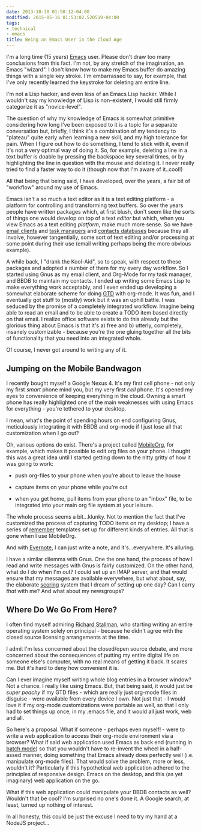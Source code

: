 ```yaml
---
date: 2013-10-30 01:50:12-04:00
modified: 2015-05-16 01:53:02.520519-04:00
tags:
- technical
- emacs
title: Being an Emacs User in the Cloud Age
---
```


I'm a long time (15 years) [Emacs][1] user. Please don't draw too many
conclusions from this fact. I'm not, by any stretch of the imagination, an
Emacs "wizard". I don't know how to make my Emacs buffer do amazing things
with a single key stroke. I'm embarrassed to say, for example, that I've
only recently learned the keystroke for deleting am entire line.

I'm not a Lisp hacker, and even less of an Emacs Lisp hacker.  While I
wouldn't say my knowledge of Lisp is non-existent, I would still firmly
categorize it as "novice-level".

The question of why my knowledge of Emacs is somewhat primitive considering
how long I've been exposed to it is a topic for a separate conversation but,
briefly, I think it's a combination of my tendency to "plateau" quite early
when learning a new skill, and my high tolerance for pain.  When I figure
out how to do something, I tend to stick with it, even if it's not a very
optimal way of doing it. So, for example, deleting a line in a text buffer
is doable by pressing the backspace key several times, or by highlighting the
line in question with the mouse and deleting it. I never really tried to
find a faster way to do it (though now that I'm aware of it..cool!)

All that being that being said, I have developed, over the years, a fair bit
of "workflow" around my use of Emacs.

Emacs isn't a so much a text editor as it is a text editing platform - a
platform for controlling and transforming text buffers. So over the years
people have written packages which, at first blush, don't seem like the
sorts of things one would develop on top of a text *editor* but which, when
you view Emacs as a text editing *platform*, make much more sense.  So we
have [email clients][2] and [task managers][3] and [contacts databases][4]
because they all involve, however tangentially, some sort of text editing
and/or processing at some point during their use (email writing perhaps
being the more obvious example).

A while back, I "drank the Kool-Aid", so to speak, with respect to these
packages and adopted a number of them for my every day workflow.  So I
started using Gnus as my email client, and Org-Mode for my task manager, and
BBDB to maintain my contacts.  I ended up writing some Emacs Lisp to make
everything work acceptably, and I even ended up developing a somewhat
elaborate scheme for doing [GTD][5] with org-mode.  It was fun, and I
eventually got stuff to (mostly) work but it was an uphill battle. I was
seduced by the promise of a completely integrated workflow. Imagine being
able to read an email and to be able to create a TODO item based directly on
that email. I realize office software exists to do this already but the
glorious thing about Emacs is that it's a) free and b) utterly, completely,
insanely customizable - because you're the one gluing together all the bits
of functionality that you need into an integrated whole.

Of course, I never got around to writing any of it.

## Jumping on the Mobile Bandwagon

I recently bought myself a Google Nexus 4.  It's my first cell phone - not
only my first *smart* phone mind you, but my very first *cell* phone.  It's
opened my eyes to convenience of keeping everything in the cloud.  Owning a
smart phone has really highlighted one of the main weaknesses with using
Emacs for everything - you're tethered to your desktop.

I mean, what's the point of spending hours on end configuring Gnus,
meticulously integrating it with BBDB and org-mode if I just lose all that
customization when I go out?

Oh, various options do exist.  There's a project called [MobileOrg][6], for
example, which makes it possible to edit org files on your phone. I thought
this was a great idea until I started getting down to the nitty gritty of
how it was going to work:

* push org-files to your phone when you're about to leave the house

* capture items on your phone while you're out

* when you get home, pull items from your phone to an "inbox" file, to be
  integrated into your main org file system at your leisure.

The whole process seems a bit...klunky.  Not to mention the fact that I've
customized the process of capturing TODO items on my desktop; I have a
series of [remember][7] templates set up for different kinds of entries. All
that is gone when I use MobileOrg.

And with [Evernote][8], I can just write a note, and it's...everywhere. It's
alluring.

I have a similar dilemma with Gnus. One the one hand, the process of how I
read and write messages with Gnus is fairly customized. On the other hand,
what do I do when I'm out? I could set up an IMAP server, and that would
ensure that my messages are available everywhere, but what about, say, the
elaborate [scoring][9] system that I dream of setting up one day? Can I
carry *that* with me? And what about my newsgroups?

## Where Do We Go From Here?

I often find myself admiring [Richard Stallman][10], who starting writing an
entire operating system  solely on principal - because he  didn't agree with
the closed source licensing arrangements at the time.

I admit I'm less concerned about the closed/open source debate, and more
concerned about the consequences of putting my entire digital life on
someone else's computer, with no real means of getting it back. It scares
me. But it's hard to deny how convenient it is.

Can I ever imagine myself writing whole blog entries in a browser window?
Not a chance. I really like using Emacs. But, that being said, it would just
be *super peachy* if my GTD files - which are really just org-mode files in
disguise - were available from every device I own.  Not just that - I would
love it if my org-mode customizations were portable as well, so that I only
had to set things up once, in my .emacs file, and it would all just work,
web and all.

So here's a proposal. What if someone - perhaps even myself! - were to write
a web application to access their org-mode environment via a browser?  What
if said web application used Emacs as back end (running in [batch mode][11])
so that you wouldn't have to re-invent the wheel in a half-assed manner,
doing something that Emacs already does perfectly well (i.e. manipulate
org-mode files). That would solve the problem, more or less, wouldn't it?
Particularly if this hypothetical web application adhered to the principles
of responsive design. Emacs on the desktop, and this (as yet imaginary) web
application on the go.

What if this web application could manipulate your BBDB contacts as well?
Wouldn't that be cool? I'm surprised no one's done it. A Google search, at
least, turned up nothing of interest.

In all honesty, this could be just the excuse I need to try my hand at a
NodeJS project...

[1]: http://www.gnu.org/software/emacs/
[2]: http://www.gnus.org
[3]: http://orgmode.org/
[4]: http://bbdb.sourceforge.net/
[5]: http://www.davidco.com/about-gtd
[6]: https://play.google.com/store/apps/details?id=com.matburt.mobileorg&hl=en
[7]: http://www.gnu.org/software/emacs/manual/html_mono/remember.html
[8]: http://evernote.com
[9]: http://www.gnu.org/software/emacs/manual/html_node/gnus/Scoring.html
[10]: http://en.wikipedia.org/wiki/Richard_stallman
[11]: http://www.gnu.org/software/emacs/manual/html_node/elisp/Batch-Mode.html
